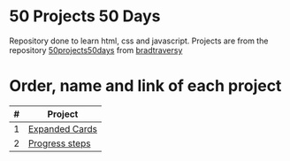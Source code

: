 # 50 Projects 50 Days

Repository done to learn html, css and javascript.
Projects are from the repository [50projects50days](https://github.com/bradtraversy/50projects50days) from [bradtraversy](https://github.com/bradtraversy)

# Order, name and link of each project

|  #  | Project                                                            |
| :-: | ------------------------------------------------------------------ |
|  1  | [Expanded Cards](./projects/01-expanding-cards/ "Expanding cards") |
|  2  | [Progress steps](./projects/02-progress-steps/ "Progress steps")   |

